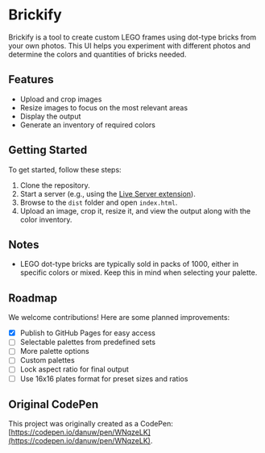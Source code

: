 # Brickify

Brickify is a tool to create custom LEGO frames using dot-type bricks from your own photos. This UI helps you experiment with different photos and determine the colors and quantities of bricks needed.

## Features

- Upload and crop images
- Resize images to focus on the most relevant areas
- Display the output
- Generate an inventory of required colors

## Getting Started

To get started, follow these steps:

1. Clone the repository.
2. Start a server (e.g., using the [Live Server extension](https://marketplace.visualstudio.com/items?itemName=ritwickdey.LiveServer)).
3. Browse to the `dist` folder and open `index.html`.
4. Upload an image, crop it, resize it, and view the output along with the color inventory.

## Notes

- LEGO dot-type bricks are typically sold in packs of 1000, either in specific colors or mixed. Keep this in mind when selecting your palette.

## Roadmap

We welcome contributions! Here are some planned improvements:

- [x] Publish to GitHub Pages for easy access
- [ ] Selectable palettes from predefined sets
- [ ] More palette options
- [ ] Custom palettes
- [ ] Lock aspect ratio for final output
- [ ] Use 16x16 plates format for preset sizes and ratios

## Original CodePen

This project was originally created as a CodePen: [https://codepen.io/danuw/pen/WNqzeLK](https://codepen.io/danuw/pen/WNqzeLK).